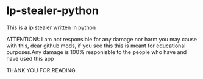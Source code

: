 # Ip-stealer-python
This is a ip stealer written in python                 



ATTENTION!:
I am not responsible for any damage nor harm you may cause with this,
dear github mods,
if you see this this is meant for educational purposes.Any damage is 100% responisble to the people who have and have used this app


THANK YOU FOR READING
